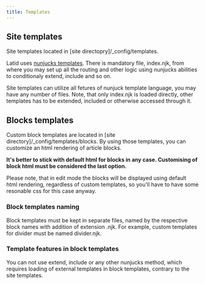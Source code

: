 ```yaml
---
title: Templates
---
```


Site templates
--------------
Site templates located in [site directopry]/_config/templates.

Latid uses [nunjucks templates](https://mozilla.github.io/nunjucks/). There is mandatory file, index.njk, from where you may set up all the routing and other logic using nunjucks abilities to conditionaly extend, include and so on. 

Site templates can utilize all fetures of nunjuck template language, you may have any number of files. Note, that only index.njk is loaded directly, other templates has to be extended, included or otherwise accessed through it.

Blocks templates
----------------
Custom block templates are located in [site directory]/_config/templates/blocks. By using those templates, you can customize an html rendering of article blocks.

__It's better to stick with default html for blocks in any case. Customising of block html must be considered the last option.__

Please note, that in edit mode the blocks will be displayed using default html rendering, regardless of custom templates, so you'll have to have some resonable css for this case anyway.

### Block templates naming
Block templates must be kept in separate files, named by the respective block names with addition of extension .njk. For example, custom templates for divider must be named divider.njk.

### Template features in block templates
You can not use extend, include or any other nunjucks method, which requires loading of external templates in block templates, contrary to the site templates.



